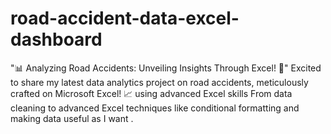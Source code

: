 # road-accident-data-excel-dashboard
"📊 Analyzing Road Accidents: Unveiling Insights Through Excel! 🚦"  Excited to share my latest data analytics project on road accidents, meticulously crafted on Microsoft Excel! 📈 using advanced Excel skills From data cleaning to advanced Excel techniques like conditional formatting and making data useful as I want .
